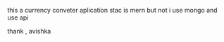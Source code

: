 this a currency conveter aplication stac is mern but not i use mongo 
and use api 



thank ,
avishka
